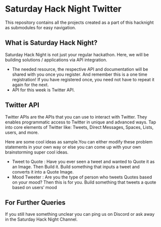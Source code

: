 # Saturday Hack Night Twitter
This repository contains all the projects created as a part of this hacknight as submodules for easy navigation.

## What is Saturday Hack Night?
Saturday Hack Night is not just your regular hackathon. Here, we will be building solutions / applications via API integration.
* The needed resource, the respective API and documentation will be shared with you once you register. And remember this is a one time registration! If you have registered once, you need not have to repeat it again for the next.
* API for this week is Twitter API.

## Twitter API
Twitter APIs are the APIs that you can use to interact with Twitter. They enables programmatic access to Twitter in unique and advanced ways. Tap into core elements of Twitter like: Tweets, Direct Messages, Spaces, Lists, users, and more.

Here are some cool ideas as sample.You can either modify these problem statements in your own way or else you can come up with your own brainstorming super cool ideas.
- Tweet to Quote : Have you ever seen a tweet and wanted to Quote it as an Image. Then Build it. Build something that inputs a tweet and converts it into a Quote Image.
- Mood Tweeter : Are you the type of person who tweets Quotes based on your mood? Then this is for you. Build something that tweets a quote based on users’ mood


## For Further Queries
If you still have something unclear you can ping us on Discord or ask away in the Saturday Hack Night Channel.

